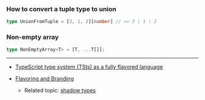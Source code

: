 ### How to convert a tuple type to union

```typescript
type UnionFromTuple = [3, 1, 2][number] // => 3 | 1 | 2
```

### Non-empty array
```typescript
type NonEmptyArray<T> = [T, ...T[]];
```

---

- [TypeScript type system (TSts) as a fully flavored language](https://dev.to/macsikora/typescript-is-more-than-you-think-2nbf)

- [Flavoring and Branding](https://spin.atomicobject.com/2018/01/15/typescript-flexible-nominal-typing/)
  - Related topic: [shadow types](https://dev.to/busypeoples/notes-on-typescript-phantom-types-kg9)
